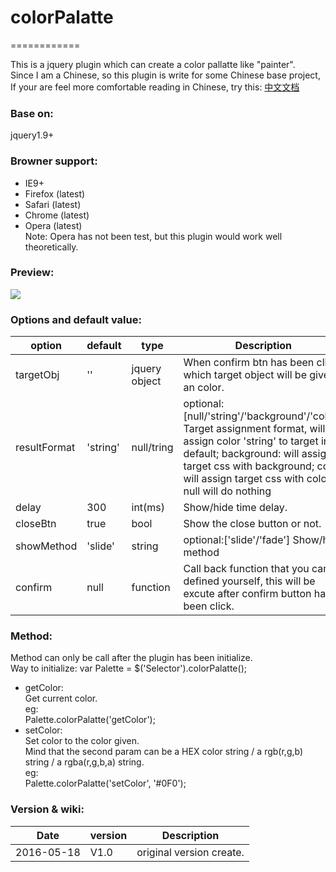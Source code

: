 # colorPalatte
============

This is a jquery plugin which can create a color pallatte like "painter".  
Since I am a Chinese, so this plugin is write for some Chinese base project, If your are feel more comfortable reading in Chinese, try this: [中文文档](README-zh.md)  

### Base on:  
jquery1.9+

### Browner support:
* IE9+
* Firefox (latest)
* Safari (latest)
* Chrome (latest)
* Opera (latest)  
Note: Opera has not been test, but this plugin would work well theoretically.  

### Preview:
![](https://github.com/huangjunse/colorPalatte/raw/master/Snapshot/01.jpg)

### Options and default value:
option|default|type|Description
---|---|---|---
targetObj|''|jquery object|When confirm btn has been click, which target object will be given an color.
resultFormat|'string'|null/tring|optional: [null/'string'/'background'/'color']  Target assignment format, will assign color 'string' to target in default;  background: will assign target css with background;  color: will assign target css with color;  null will do nothing
delay|300|int(ms)|Show/hide time delay.
closeBtn|true|bool|Show the close button or not.
showMethod|'slide'|string|optional:['slide'/'fade']  Show/hide method
confirm|null|function|Call back function that you can defined yourself, this will be excute after confirm button has been click.

### Method:
Method can only be call after the plugin has been initialize.  
Way to initialize:
var Palette = $('Selector').colorPalatte();  

* getColor:  
Get current color.   
eg:  
Palette.colorPalatte('getColor');
* setColor:  
Set color to the color given.  
Mind that the second param can be a HEX color string / a rgb(r,g,b) string / a rgba(r,g,b,a) string.  
eg:  
Palette.colorPalatte('setColor', '#0F0');

### Version & wiki:
Date|version|Description
---|---|---
2016-05-18|V1.0|original version create.

